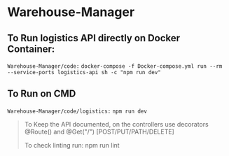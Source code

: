 # Warehouse-Manager

## To Run logistics API directly on Docker Container:

`Warehouse-Manager/code:` `docker-compose -f Docker-compose.yml run --rm --service-ports logistics-api sh -c "npm run dev"`


## To Run on CMD
`Warehouse-Manager/code/logistics:` `npm run dev`

> To Keep the API documented, on the controllers use decorators @Route(<endpoint>) and @Get("/") [POST/PUT/PATH/DELETE]
>
> To check linting run: npm run lint